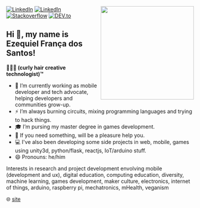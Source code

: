 
<img align="right" width="250" src="https://raw.githubusercontent.com/ezefranca/ezefranca/master/octocat2.png"/>
</div>
<a href="https://www.twitter.com/ezefranca" target="_blank"><img src="https://img.shields.io/badge/Twitter-%230077B5.svg?&style=flat-square&logo=twitter&logoColor=white" alt="LinkedIn"></a>
<a href="https://www.linkedin.com/in/ezefranca" target="_blank"><img src="https://img.shields.io/badge/LinkedIn-%230077B5.svg?&style=flat-square&logo=linkedin&logoColor=white" alt="LinkedIn"></a>
<a href="https://stackoverflow.com/users/2773779" target="_blank"><img src="https://img.shields.io/badge/-Stackoverflow-4CA143?style=flat-square&logo=Stackoverflow&logoColor=white" alt="Stackoverflow"></a>
<a href="https://dev.to/ezefranca" target="_blank"><img src="https://img.shields.io/badge/DEV-%230A0A0A.svg?&style=flat-square&logo=DEV.to&logoColor=white" alt="DEV.to"></a>
</div>


## Hi 👋, my name is Ezequiel França dos Santos! 

<b> 👨🏻‍🦱 (curly hair creative technologist)™ </b>

- 🥑 I’m currently working as mobile developer and tech advocate, helping developers and communities grow-up.
- ⚡️  I’m always burning circuits, mixing programming languages and trying to hack things.
- 🎓 I’m pursing my master degree in games development.
- 💬 If you need something, will be a pleasure help you.
- :computer: I've also been developing some side projects in web, mobile, games using unity3d, python/flask, reactjs, IoT/arduino stuff.
- 😄 Pronouns: he/him

Interests in research and project development envolving mobile (development and ux), digital education, computing education, diversity, machine learning, games development, maker culture, electronics, internet of things, arduino, raspberry pi, mechatronics, mHealth, veganism

🌐 [site](https://ezequiel.app/)




